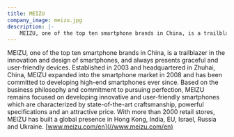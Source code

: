 ```yaml
---
title: MEIZU
company_image: meizu.jpg
description: |-
    MEIZU, one of the top ten smartphone brands in China, is a trailblazer in the innovation and design of smartphones, and always presents graceful and user-friendly devices.
---
```

MEIZU, one of the top ten smartphone brands in China, is a trailblazer in the innovation and design of smartphones, and always presents graceful and user-friendly devices. Established in 2003 and headquartered in Zhuhai, China, MEIZU expanded into the smartphone market in 2008 and has been committed to developing high-end smartphones ever since. Based on the business philosophy and commitment to pursuing perfection, MEIZU remains focused on developing innovative and user-friendly smartphones which are characterized by state-of-the-art craftsmanship, powerful specifications and an attractive price. With more than 2000 retail stores, MEIZU has built a global presence in Hong Kong, India, EU, Israel, Russia and Ukraine.  [www.meizu.com/en](//www.meizu.com/en)

